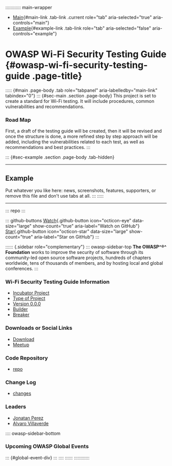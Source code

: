 :::::::::::: main-wrapper
- [Main](#div-main){#main-link .tab-link .current role="tab"
  aria-selected="true" aria-controls="main"}
- [Example](#div-example){#example-link .tab-link role="tab"
  aria-selected="false" aria-controls="example"}

# OWASP Wi-Fi Security Testing Guide {#owasp-wi-fi-security-testing-guide .page-title}

::::: {#main .page-body .tab role="tabpanel" aria-labelledby="main-link" tabindex="0"}
::: {#sec-main .section .page-body}
This project is set to create a standard for Wi-Fi testing. It will
include procedures, common vulnerabilities and recommendations.

### Road Map

First, a draft of the testing guide will be created, then it will be
revised and once the structure is done, a more refined step by step
approach will be added, including the vulnerabilities related to each
test, as well as recommendations and best practices.
:::

::: {#sec-example .section .page-body .tab-hidden}

------------------------------------------------------------------------

## Example

Put whatever you like here: news, screenshots, features, supporters, or
remove this file and don't use tabs at all.
:::
:::::

------------------------------------------------------------------------

::: repo
:::

::: github-buttons
[Watch](https://github.com/owasp/www-project-wi-fi-security-testing-guide/subscription){.github-button
icon="octicon-eye" data-size="large" show-count="true"
aria-label="Watch on GitHub"}
[Star](https://github.com/owasp/www-project-wi-fi-security-testing-guide){.github-button
icon="octicon-star" data-size="large" show-count="true"
aria-label="Star on GitHub"}
:::

:::::: {.sidebar role="complementary"}
::: owasp-sidebar-top
**The OWASP^®^ Foundation** works to improve the security of software
through its community-led open source software projects, hundreds of
chapters worldwide, tens of thousands of members, and by hosting local
and global conferences.
:::

### Wi-Fi Security Testing Guide Information

- [Incubator Project](#)
- [Type of Project](#)
- [Version 0.0.0](#)
- [Builder](#)
- [Breaker](#)

### Downloads or Social Links

- [Download](#)
- [Meetup](#)

### Code Repository

- [repo](#)

### Change Log

- [changes](#)

### Leaders

- [Jonatan
  Perez](../cdn-cgi/l/email-protection.html#5d3732333c293c33732d382f38271d322a3c2e2d73322f3a)
- [Alvaro
  Villaverde](../cdn-cgi/l/email-protection.html#6b0104050a1f0a05451b0e190e112b041c0a181b4504190c)

:::: owasp-sidebar-bottom
### Upcoming OWASP Global Events

::: {#global-event-div}
:::
::::
::::::
::::::::::::
